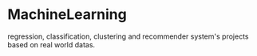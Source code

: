# MachineLearning
regression, classification, clustering and recommender system's projects based on real world datas.
